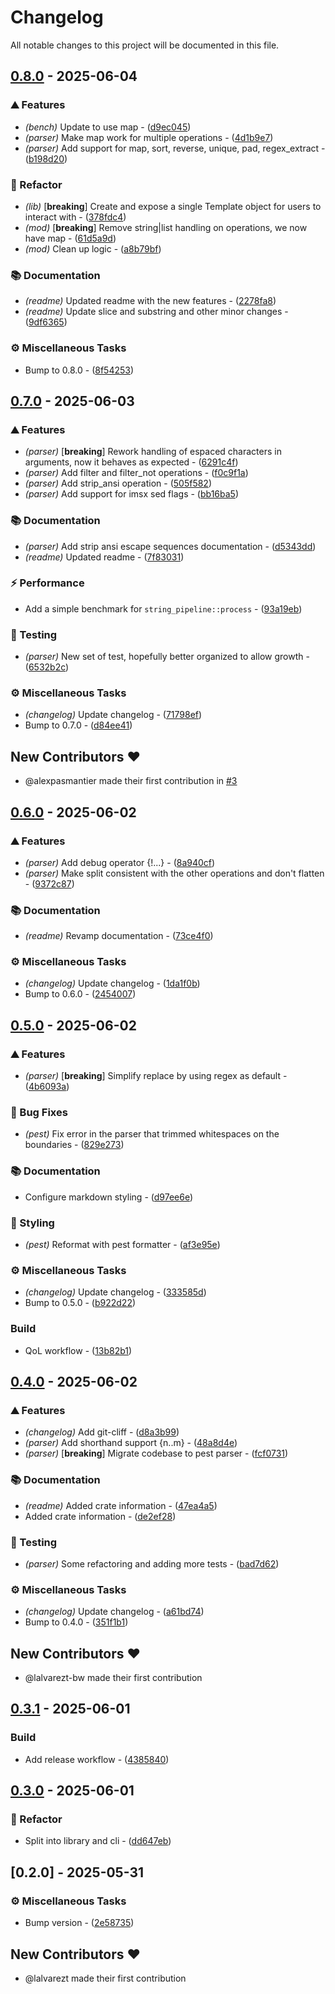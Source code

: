# Changelog

All notable changes to this project will be documented in this file.
<!-- ignore lint rules that are often triggered by content generated from commits / git-cliff -->
<!-- markdownlint-disable line-length no-bare-urls ul-style emphasis-style -->
## [0.8.0](https://github.com/lalvarezt/string_pipeline/compare/0.7.0..0.8.0) - 2025-06-04

### ⛰️  Features

- *(bench)* Update to use map - ([d9ec045](https://github.com/lalvarezt/string_pipeline/commit/d9ec04514fb68b6b3f2e8f99f2706013b9b878a5))
- *(parser)* Make map work for multiple operations - ([4d1b9e7](https://github.com/lalvarezt/string_pipeline/commit/4d1b9e78b8e7a304523dfc257b120ff6a80586e4))
- *(parser)* Add support for map, sort, reverse, unique, pad, regex_extract - ([b198d20](https://github.com/lalvarezt/string_pipeline/commit/b198d20fa80decf4d5cab4f54c0d8f476a5092bc))

### 🚜 Refactor

- *(lib)* [**breaking**] Create and expose a single Template object for users to interact with  - ([378fdc4](https://github.com/lalvarezt/string_pipeline/commit/378fdc4fb6a34aea3a8638800376703685d2a731))
- *(mod)* [**breaking**] Remove string|list handling on operations, we now have map - ([61d5a9d](https://github.com/lalvarezt/string_pipeline/commit/61d5a9df82f641ad7185827cfcac29181a4ce9cc))
- *(mod)* Clean up logic - ([a8b79bf](https://github.com/lalvarezt/string_pipeline/commit/a8b79bf7d2c16ed85bea8bff55ccb37342ba9fa1))

### 📚 Documentation

- *(readme)* Updated readme with the new features - ([2278fa8](https://github.com/lalvarezt/string_pipeline/commit/2278fa8f16667b267d0674977c1245ae4ec54ddc))
- *(readme)* Update slice and substring and other minor changes - ([9df6365](https://github.com/lalvarezt/string_pipeline/commit/9df6365ccb170f5f81b9b4168d02ca1b94892fcf))

### ⚙️ Miscellaneous Tasks

- Bump to 0.8.0 - ([8f54253](https://github.com/lalvarezt/string_pipeline/commit/8f5425379ed3c12de551b7cd2e79eea352400e85))

## [0.7.0](https://github.com/lalvarezt/string_pipeline/compare/0.6.0..0.7.0) - 2025-06-03

### ⛰️  Features

- *(parser)* [**breaking**] Rework handling of espaced characters in arguments, now it behaves as expected - ([6291c4f](https://github.com/lalvarezt/string_pipeline/commit/6291c4f1d12bf8b7471b51837ac222c1b749f367))
- *(parser)* Add filter and filter_not operations - ([f0c9f1a](https://github.com/lalvarezt/string_pipeline/commit/f0c9f1aadd25368419dcb1c1aa17b329cdf1746f))
- *(parser)* Add strip_ansi operation - ([505f582](https://github.com/lalvarezt/string_pipeline/commit/505f582bdbc9af12a3f75c680a972d0cdc227cb3))
- *(parser)* Add support for imsx sed flags - ([bb16ba5](https://github.com/lalvarezt/string_pipeline/commit/bb16ba52f74f4b0a43e4d9cde4437436f904d8bd))

### 📚 Documentation

- *(parser)* Add strip ansi escape sequences documentation - ([d5343dd](https://github.com/lalvarezt/string_pipeline/commit/d5343ddf4fdabcaf0ab5a7503a1ec1fd4fa01e95))
- *(readme)* Updated readme - ([7f83031](https://github.com/lalvarezt/string_pipeline/commit/7f8303113174204f0b41d427274194edf92c1a29))

### ⚡ Performance

- Add a simple benchmark for `string_pipeline::process`  - ([93a19eb](https://github.com/lalvarezt/string_pipeline/commit/93a19eb80fa38752f4868379a47909b546c0afc5))

### 🧪 Testing

- *(parser)* New set of test, hopefully better organized to allow growth - ([6532b2c](https://github.com/lalvarezt/string_pipeline/commit/6532b2ce48c284bfc718c20a7c914f876e76bb25))

### ⚙️ Miscellaneous Tasks

- *(changelog)* Update changelog - ([71798ef](https://github.com/lalvarezt/string_pipeline/commit/71798ef516c528295821c83f25f3e838a04ee50a))
- Bump to 0.7.0 - ([d84ee41](https://github.com/lalvarezt/string_pipeline/commit/d84ee41279a9f778522d79553779ee355e7bcb62))

## New Contributors ❤️

* @alexpasmantier made their first contribution in [#3](https://github.com/lalvarezt/string_pipeline/pull/3)

## [0.6.0](https://github.com/lalvarezt/string_pipeline/compare/0.5.0..0.6.0) - 2025-06-02

### ⛰️  Features

- *(parser)* Add debug operator {!...} - ([8a940cf](https://github.com/lalvarezt/string_pipeline/commit/8a940cf79e30d1804d5cbf877c810bcfc1e4b1cb))
- *(parser)* Make split consistent with the other operations and don't flatten - ([9372c87](https://github.com/lalvarezt/string_pipeline/commit/9372c87448b05f4e1d0b062ab3f3e13a9e694bef))

### 📚 Documentation

- *(readme)* Revamp documentation - ([73ce4f0](https://github.com/lalvarezt/string_pipeline/commit/73ce4f0673b798e82e4d1ab227f98c580cd569af))

### ⚙️ Miscellaneous Tasks

- *(changelog)* Update changelog - ([1da1f0b](https://github.com/lalvarezt/string_pipeline/commit/1da1f0bb804607e68c465082e96857b8f746c77d))
- Bump to 0.6.0 - ([2454007](https://github.com/lalvarezt/string_pipeline/commit/2454007ec7f35755e8edd101d410a50f5b990fbc))

## [0.5.0](https://github.com/lalvarezt/string_pipeline/compare/0.4.0..0.5.0) - 2025-06-02

### ⛰️  Features

- *(parser)* [**breaking**] Simplify replace by using regex as default - ([4b6093a](https://github.com/lalvarezt/string_pipeline/commit/4b6093ae20a5f0d50aa0ba22b23624e0b32a5373))

### 🐛 Bug Fixes

- *(pest)* Fix error in the parser that trimmed whitespaces on the boundaries - ([829e273](https://github.com/lalvarezt/string_pipeline/commit/829e273cd761d2b577242b4296080771072679f9))

### 📚 Documentation

- Configure markdown styling - ([d97ee6e](https://github.com/lalvarezt/string_pipeline/commit/d97ee6eda6cefa771e935e888840d47ff147f600))

### 🎨 Styling

- *(pest)* Reformat with pest formatter - ([af3e95e](https://github.com/lalvarezt/string_pipeline/commit/af3e95e50d5faf1a3c2168d773bbf50e9eebbe7d))

### ⚙️ Miscellaneous Tasks

- *(changelog)* Update changelog - ([333585d](https://github.com/lalvarezt/string_pipeline/commit/333585d5b42976e4714f8a7dde165f16b5d3db66))
- Bump to 0.5.0 - ([b922d22](https://github.com/lalvarezt/string_pipeline/commit/b922d225608a5e8b511855906fb4ea4f63dad1ee))

### Build

- QoL workflow - ([13b82b1](https://github.com/lalvarezt/string_pipeline/commit/13b82b1487dc939356b409c5eeac3a5b306e3bcc))

## [0.4.0](https://github.com/lalvarezt/string_pipeline/compare/0.3.1..0.4.0) - 2025-06-02

### ⛰️  Features

- *(changelog)* Add git-cliff - ([d8a3b99](https://github.com/lalvarezt/string_pipeline/commit/d8a3b9971970ca4e88dd19845e24406397f838e0))
- *(parser)* Add shorthand support {n..m} - ([48a8d4e](https://github.com/lalvarezt/string_pipeline/commit/48a8d4e0d459a7ffe3183a3c07846ee7d5602e48))
- *(parser)* [**breaking**] Migrate codebase to pest parser - ([fcf0731](https://github.com/lalvarezt/string_pipeline/commit/fcf0731e6f525e9c7d03f53ed6b8ed08dc09b830))

### 📚 Documentation

- *(readme)* Added crate information - ([47ea4a5](https://github.com/lalvarezt/string_pipeline/commit/47ea4a5cf7648e0c45058c37b2312995ee0eb125))
- Added crate information - ([de2ef28](https://github.com/lalvarezt/string_pipeline/commit/de2ef28a44c3bd4dcaa2676767e72872d93e9710))

### 🧪 Testing

- *(parser)* Some refactoring and adding more tests - ([bad7d62](https://github.com/lalvarezt/string_pipeline/commit/bad7d629c8a888a9874c34bc00546ebc75c23114))

### ⚙️ Miscellaneous Tasks

- *(changelog)* Update changelog - ([a61bd74](https://github.com/lalvarezt/string_pipeline/commit/a61bd741066d31ebfb6bec4aa43109609af29558))
- Bump to 0.4.0 - ([351f1b1](https://github.com/lalvarezt/string_pipeline/commit/351f1b1af22300b14009ea21f03ad19b2fd1a124))

## New Contributors ❤️

* @lalvarezt-bw made their first contribution

## [0.3.1](https://github.com/lalvarezt/string_pipeline/compare/0.3.0..0.3.1) - 2025-06-01

### Build

- Add release workflow - ([4385840](https://github.com/lalvarezt/string_pipeline/commit/4385840ea1e0ebe92ff56b7cfbafe39992937d4b))

## [0.3.0](https://github.com/lalvarezt/string_pipeline/compare/0.2.0..0.3.0) - 2025-06-01

### 🚜 Refactor

- Split into library and cli - ([dd647eb](https://github.com/lalvarezt/string_pipeline/commit/dd647eb9a3590b7dbdf9d42c39e843e65545a39b))

## [0.2.0] - 2025-05-31

### ⚙️ Miscellaneous Tasks

- Bump version - ([2e58735](https://github.com/lalvarezt/string_pipeline/commit/2e58735f9a2153702b1575edb05078c4c6293011))

## New Contributors ❤️

* @lalvarezt made their first contribution

<!-- generated by git-cliff -->

